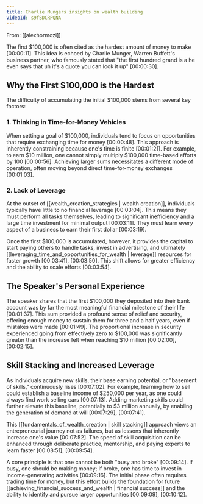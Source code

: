 ```yaml
---
title: Charlie Mungers insights on wealth building
videoId: s9fSDCRPQNA
---
```


From: [[alexhormozi]] <br/> 

The first $100,000 is often cited as the hardest amount of money to make <a class="yt-timestamp" data-t="00:00:11">[00:00:11]</a>. This idea is echoed by Charlie Munger, Warren Buffett's business partner, who famously stated that "the first hundred grand is a he even says that uh it's a quote you can look it up" <a class="yt-timestamp" data-t="00:00:30">[00:00:30]</a>.

## Why the First $100,000 is the Hardest

The difficulty of accumulating the initial $100,000 stems from several key factors:

### 1. Thinking in Time-for-Money Vehicles
When setting a goal of $100,000, individuals tend to focus on opportunities that require exchanging time for money <a class="yt-timestamp" data-t="00:00:48">[00:00:48]</a>. This approach is inherently constraining because one's time is finite <a class="yt-timestamp" data-t="00:01:21">[00:01:21]</a>. For example, to earn $10 million, one cannot simply multiply $100,000 time-based efforts by 100 <a class="yt-timestamp" data-t="00:00:56">[00:00:56]</a>. Achieving larger sums necessitates a different mode of operation, often moving beyond direct time-for-money exchanges <a class="yt-timestamp" data-t="00:01:03">[00:01:03]</a>.

### 2. Lack of Leverage
At the outset of [[wealth_creation_strategies | wealth creation]], individuals typically have little to no financial leverage <a class="yt-timestamp" data-t="00:03:04">[00:03:04]</a>. This means they must perform all tasks themselves, leading to significant inefficiency and a large time investment for minimal output <a class="yt-timestamp" data-t="00:03:11">[00:03:11]</a>. They must learn every aspect of a business to earn their first dollar <a class="yt-timestamp" data-t="00:03:19">[00:03:19]</a>.

Once the first $100,000 is accumulated, however, it provides the capital to start paying others to handle tasks, invest in advertising, and ultimately [[leveraging_time_and_opportunities_for_wealth | leverage]] resources for faster growth <a class="yt-timestamp" data-t="00:03:41">[00:03:41]</a>, <a class="yt-timestamp" data-t="00:03:50">[00:03:50]</a>. This shift allows for greater efficiency and the ability to scale efforts <a class="yt-timestamp" data-t="00:03:54">[00:03:54]</a>.

## The Speaker's Personal Experience

The speaker shares that the first $100,000 they deposited into their bank account was by far the most meaningful financial milestone of their life <a class="yt-timestamp" data-t="00:01:37">[00:01:37]</a>. This sum provided a profound sense of relief and security, offering enough money to sustain them for three and a half years, even if mistakes were made <a class="yt-timestamp" data-t="00:01:49">[00:01:49]</a>. The proportional increase in security experienced going from effectively zero to $100,000 was significantly greater than the increase felt when reaching $10 million <a class="yt-timestamp" data-t="00:02:00">[00:02:00]</a>, <a class="yt-timestamp" data-t="00:02:15">[00:02:15]</a>.

## Skill Stacking and Increased Leverage

As individuals acquire new skills, their base earning potential, or "basement of skills," continuously rises <a class="yt-timestamp" data-t="00:07:02">[00:07:02]</a>. For example, learning how to sell could establish a baseline income of $250,000 per year, as one could always find work selling cars <a class="yt-timestamp" data-t="00:07:13">[00:07:13]</a>. Adding marketing skills could further elevate this baseline, potentially to $3 million annually, by enabling the generation of demand at will <a class="yt-timestamp" data-t="00:07:29">[00:07:29]</a>, <a class="yt-timestamp" data-t="00:07:41">[00:07:41]</a>.

This [[fundamentals_of_wealth_creation | skill stacking]] approach views an entrepreneurial journey not as failures, but as lessons that inherently increase one's value <a class="yt-timestamp" data-t="00:07:52">[00:07:52]</a>. The speed of skill acquisition can be enhanced through deliberate practice, mentorship, and paying experts to learn faster <a class="yt-timestamp" data-t="00:08:51">[00:08:51]</a>, <a class="yt-timestamp" data-t="00:09:54">[00:09:54]</a>.

A core principle is that one cannot be both "busy and broke" <a class="yt-timestamp" data-t="00:09:14">[00:09:14]</a>. If busy, one should be making money; if broke, one has time to invest in income-generating activities <a class="yt-timestamp" data-t="00:09:16">[00:09:16]</a>. The initial phase often requires trading time for money, but this effort builds the foundation for future [[achieving_financial_success_and_wealth | financial success]] and the ability to identify and pursue larger opportunities <a class="yt-timestamp" data-t="00:09:09">[00:09:09]</a>, <a class="yt-timestamp" data-t="00:10:12">[00:10:12]</a>.
